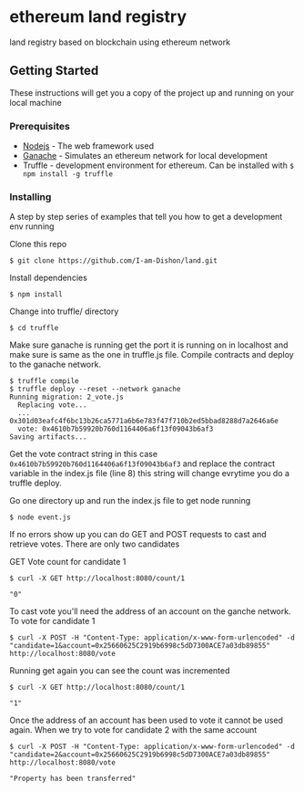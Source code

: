 # ethereum land registry
land registry based on blockchain using ethereum network

## Getting Started

These instructions will get you a copy of the project up and running on your local machine

### Prerequisites

* [Nodejs](https://nodejs.org/en/) - The web framework used
* [Ganache](https://github.com/trufflesuite/ganache) - Simulates an ethereum network for local development
* Truffle - development environment for ethereum. Can be installed with
      ```
      $ npm install -g truffle
      ```

### Installing

A step by step series of examples that tell you how to get a development env running

Clone this repo

```
$ git clone https://github.com/I-am-Dishon/land.git
```

Install dependencies

```
$ npm install
```
Change into truffle/ directory
```
$ cd truffle
```
Make sure ganache is running get the port it is running on in localhost and make sure is same as the one in truffle.js file.
Compile contracts and deploy to the ganache network.
```
$ truffle compile
$ truffle deploy --reset --network ganache
Running migration: 2_vote.js
  Replacing vote...
  ... 0x301d03eafc4f6bc13b26ca5771a6b6e783f47f710b2ed5bbad8288d7a2646a6e
  vote: 0x4610b7b59920b760d1164406a6f13f09043b6af3
Saving artifacts...

```
Get the vote contract string in this case``` 0x4610b7b59920b760d1164406a6f13f09043b6af3``` and replace the contract variable in the index.js file
(line 8) this string will change evrytime you do a truffle deploy.

Go one directory up and run the index.js file to get node running

```
$ node event.js
```
If no errors show up you can do GET and POST requests to cast and retrieve votes. There are only two candidates

GET Vote count for candidate 1

```
$ curl -X GET http://localhost:8080/count/1

"0"
```
To cast vote you'll need the address of an account on the ganche network.
To vote for candidate 1
```
$ curl -X POST -H "Content-Type: application/x-www-form-urlencoded" -d "candidate=1&account=0x25660625C2919b6998c5dD7300ACE7a03db89855" http://localhost:8080/vote 
```
Running get again you can see the count was incremented

```
$ curl -X GET http://localhost:8080/count/1

"1"
```

Once the address of an account has been used to vote it cannot be used again.
When we try to vote for candidate 2 with the same account

```
$ curl -X POST -H "Content-Type: application/x-www-form-urlencoded" -d "candidate=2&account=0x25660625C2919b6998c5dD7300ACE7a03db89855" http://localhost:8080/vote 

"Property has been transferred"
```
